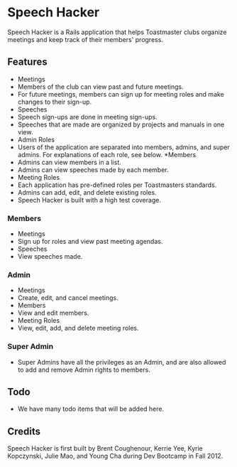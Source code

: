# Speech Hacker

Speech Hacker is a Rails application that helps Toastmaster clubs organize meetings and keep track of their members' progress.

## Features

* Meetings
 * Members of the club can view past and future meetings.
 * For future meetings, members can sign up for meeting roles and make changes to their sign-up.
* Speeches
 * Speech sign-ups are done in meeting sign-ups.
 * Speeches that are made are organized by projects and manuals in one view.
* Admin Roles
 * Users of the application are separated into members, admins, and super admins. For explanations of each role, see below.
*Members
 * Admins can view members in a list.
 * Admins can view speeches made by each member.
* Meeting Roles
 * Each application has pre-defined roles per Toastmasters standards.
 * Admins can add, edit, and delete existing roles.
* Speech Hacker is built with a high test coverage.

### Members

* Meetings
 * Sign up for roles and view past meeting agendas.
* Speeches
 * View speeches made.

### Admin

* Meetings
 * Create, edit, and cancel meetings.
* Members
 * View and edit members.
* Meeting Roles
 * View, edit, add, and delete meeting roles.

### Super Admin

* Super Admins have all the privileges as an Admin, and are also allowed to add and remove Admin rights to members.

## Todo

* We have many todo items that will be added here.

## Credits
Speech Hacker is first built by Brent Coughenour, Kerrie Yee, Kyrie Kopczynski, Julie Mao, and Young Cha during Dev Bootcamp in Fall 2012.

